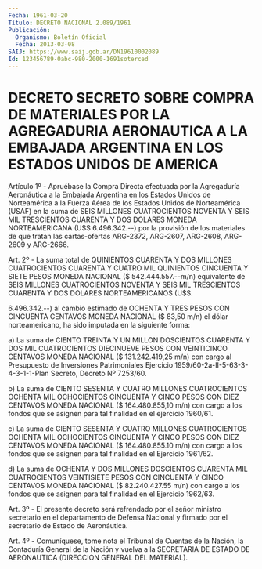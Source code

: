 ```yaml
---
Fecha: 1961-03-20
Título: DECRETO NACIONAL 2.089/1961
Publicación:
  Organismo: Boletín Oficial
  Fecha: 2013-03-08
SAIJ: https://www.saij.gob.ar/DN19610002089
Id: 123456789-0abc-980-2000-1691soterced
---
```

# DECRETO SECRETO SOBRE COMPRA DE MATERIALES POR LA AGREGADURIA AERONAUTICA A LA EMBAJADA ARGENTINA EN LOS ESTADOS UNIDOS DE AMERICA

<a id="1"></a>
Artículo 1º - Apruébase la Compra Directa efectuada por la Agregaduría Aeronáutica a la Embajada Argentina en los Estados Unidos de Norteamérica a la Fuerza Aérea de los Estados Unidos de Norteamérica (USAF) en la suma de SEIS MILLONES CUATROCIENTOS NOVENTA Y SEIS MIL TRESCIENTOS CUARENTA Y DOS DOLARES MONEDA NORTEAMERICANA (U$S 6.496.342.--) por la provisión de los materiales de que tratan las cartas-ofertas ARG-2372, ARG-2607, ARG-2608, ARG-2609 y ARG-2666.

<a id="2"></a>
Art. 2º - La suma total de QUINIENTOS CUARENTA Y DOS MILLONES CUATROCIENTOS CUARENTA Y CUATRO MIL QUINIENTOS CINCUENTA Y SIETE PESOS MONEDA NACIONAL ($ 542.444.557.--m/n) equivalente de SEIS MILLONES CUATROCIENTOS NOVENTA Y SEIS MIL TRESCIENTOS CUARENTA Y DOS DOLARES NORTEAMERICANOS (U$S.

6.496.342.--) al cambio estimado de OCHENTA Y TRES PESOS CON CINCUENTA CENTAVOS MONEDA NACIONAL ($ 83,50 m/n) el dólar norteamericano, ha sido imputada en la siguiente forma:

a) La suma de CIENTO TREINTA Y UN MILLON DOSCIENTOS CUARENTA Y DOS MIL CUATROCIENTOS DIECINUEVE PESOS CON VEINTICINCO CENTAVOS MONEDA NACIONAL ($ 131.242.419,25 m/n) con cargo al Presupuesto de Inversiones Patrimoniales Ejercicio 1959/60-2a-II-5-63-3-4-3-1-1-Plan Secreto, Decreto Nº 7253/60.

b) La suma de CIENTO SESENTA Y CUATRO MILLONES CUATROCIENTOS OCHENTA MIL OCHOCIENTOS CINCUENTA Y CINCO PESOS CON DIEZ CENTAVOS MONEDA NACIONAL ($ 164.480.855,10 m/n) con cargo a los fondos que se asignen para tal finalidad en el ejercicio 1960/61.

c) La suma de CIENTO SESENTA Y CUATRO MILLONES CUATROCIENTOS OCHENTA MIL OCHOCIENTOS CINCUENTA Y CINCO PESOS CON DIEZ CENTAVOS MONEDA NACIONAL ($ 164.480.855.10 m/n) con cargo a los fondos que se asignen para tal finalidad en el Ejercicio 1961/62.

d) La suma de OCHENTA Y DOS MILLONES DOSCIENTOS CUARENTA MIL CUATROCIENTOS VEINTISIETE PESOS CON CINCUENTA Y CINCO CENTAVOS MONEDA NACIONAL ($ 82.240.427.55 m/n) con cargo a los fondos que se asignen para tal finalidad en el Ejercicio 1962/63.

<a id="3"></a>
Art. 3º - El presente decreto será refrendado por el señor ministro secretario en el departamento de Defensa Nacional y firmado por el secretario de Estado de Aeronáutica.

<a id="4"></a>
Art. 4º - Comuníquese, tome nota el Tribunal de Cuentas de la Nación, la Contaduría General de la Nación y vuelva a la SECRETARIA DE ESTADO DE AERONAUTICA (DIRECCION GENERAL DEL MATERIAL).